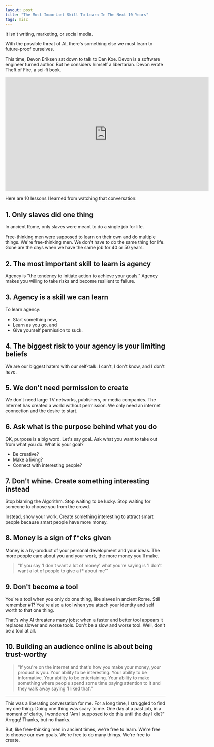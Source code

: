 ```yaml
---
layout: post
title: "The Most Important Skill To Learn In The Next 10 Years"
tags: misc
---
```


It isn't writing, marketing, or social media.

With the possible threat of AI, there's something else we must learn to future-proof ourselves.

This time, Devon Eriksen sat down to talk to Dan Koe. Devon is a software engineer turned author. But he considers himself a libertarian. Devon wrote Theft of Fire, a sci-fi book.

<div class="video-container">
<iframe src="https://www.youtube-nocookie.com/embed/18ahFtnuBwI?rel=0&fs=0" width="640" height="360" frameborder="0"></iframe>
</div>

Here are 10 lessons I learned from watching that conversation:

## 1. Only slaves did one thing

In ancient Rome, only slaves were meant to do a single job for life.

Free-thinking men were supposed to learn on their own and do multiple things. We're free-thinking men. We don't have to do the same thing for life. Gone are the days when we have the same job for 40 or 50 years.

## 2. The most important skill to learn is agency

Agency is "the tendency to initiate action to achieve your goals." Agency makes you willing to take risks and become resilient to failure.

## 3. Agency is a skill we can learn

To learn agency:
* Start something new,
* Learn as you go, and
* Give yourself permission to suck.

## 4. The biggest risk to your agency is your limiting beliefs

We are our biggest haters with our self-talk: I can't, I don't know, and I don't have.

## 5. We don't need permission to create

We don't need large TV networks, publishers, or media companies. The Internet has created a world without permission. We only need an internet connection and the desire to start.

## 6. Ask what is the purpose behind what you do

OK, purpose is a big word. Let's say goal. Ask what you want to take out from what you do. What is your goal?
* Be creative?
* Make a living?
* Connect with interesting people?

## 7. Don't whine. Create something interesting instead

Stop blaming the Algorithm. Stop waiting to be lucky. Stop waiting for someone to choose you from the crowd.

Instead, show your work. Create something interesting to attract smart people because smart people have more money.

## 8. Money is a sign of f*cks given

Money is a by-product of your personal development and your ideas. The more people care about you and your work, the more money you'll make.

> "If you say 'I don't want a lot of money' what you're saying is 'I don't want a lot of people to give a f* about me'"

## 9. Don't become a tool

You're a tool when you only do one thing, like slaves in ancient Rome. Still remember #1? You're also a tool when you attach your identity and self worth to that one thing.

That's why AI threatens many jobs: when a faster and better tool appears it replaces slower and worse tools. Don't be a slow and worse tool. Well, don't be a tool at all.

## 10. Building an audience online is about being trust-worthy

> "If you're on the internet and that's how you make your money, your product is you. Your ability to be interesting. Your ability to be informative. Your ability to be entertaining. Your ability to make something where people spend some time paying attention to it and they walk away saying 'I liked that'."

***

This was a liberating conversation for me. For a long time, I struggled to find my one thing. Doing one thing was scary to me. One day at a past job, in a moment of clarity, I wondered "Am I supposed to do this until the day I die?" Arrggg! Thanks, but no thanks.

But, like free-thinking men in ancient times, we're free to learn. We're free to choose our own goals. We're free to do many things. We're free to create. 
